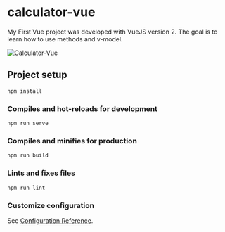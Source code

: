 # calculator-vue
My First Vue project was developed with VueJS version 2. The goal is to learn how to use methods and v-model.

![Calculator-Vue](https://github.com/irvanalfaridzi/calculator-vue2/assets/44092368/74c823ce-94eb-4afa-84ce-6cda6da776b5)


## Project setup
```
npm install
```

### Compiles and hot-reloads for development
```
npm run serve
```

### Compiles and minifies for production
```
npm run build
```

### Lints and fixes files
```
npm run lint
```

### Customize configuration
See [Configuration Reference](https://cli.vuejs.org/config/).
